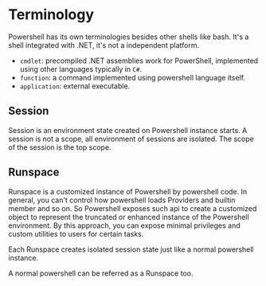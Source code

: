 # Terminology

Powershell has its own terminologies besides other shells like bash.
It's a shell integrated with .NET, it's not a independent platform.

- `cmdlet`: precompiled .NET assemblies work for PowerShell, implemented using other languages typically in `C#`.
- `function`: a command implemented using powershell language itself.
- `application`: external executable.

## Session

Session is an environment state created on Powershell instance starts.
A session is not a scope, all environment of sessions are isolated.
The scope of the session is the top scope.

## Runspace

Runspace is a customized instance of Powershell by powershell code.
In general, you can't control how powershell loads Providers and builtin member and so on.
So Powershell exposes such api to create a customized object to represent the truncated or enhanced instance of the Powershell environment.
By this approach, you can expose minimal privileges and custom utilities to users for certain tasks.

Each Runspace creates isolated session state just like a normal powershell instance.

A normal powershell can be referred as a Runspace too.
